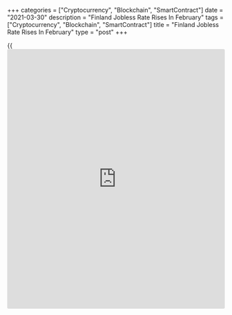 +++
categories = ["Cryptocurrency", "Blockchain", "SmartContract"]
date = "2021-03-30"
description = "Finland Jobless Rate Rises In February"
tags = ["Cryptocurrency", "Blockchain", "SmartContract"]
title = "Finland Jobless Rate Rises In February"
type = "post"
+++

{{<iframe id="large-banner" src="https://www.bounty.group/#slide=25.0" width="100%" height="600" scrolling="no" style="border: 0px solid rgb(216, 221, 230); border-radius: 3px;">}}

Finland's jobless rate grew in February, figures from Statistics Finland
showed on Tuesday.

The unemployment rate for the 15 to 74 age group rose to 8.1 percent in
February from 6.9 percent in the same month last year.

The number of unemployed persons increased by 35,000 to 220,000 in
February from 185,000 in the last year.

The employment rate fell to 70.0 percent in February from 70.3 percent
in the same month last year. The number of employed persons fell by
6,000 from a year ago to 2.481 million.

For comments and feedback [contact](https://www.playgroundfx.com/contact/): editorial@rtt[news](https://www.letsplayfx.com/blog/forex-news-website/).com

[Economic News][1]

 **What parts of the world are seeing the best (and worst) economic
performances lately? Click[here][2] to check out our [Econ Scorecard][2]
and find out! See up-to-the-moment [ranking](https://www.playgroundfx.com/blog/crypto-exchange-ranking/)s for the best and worst
performers in [GDP][3], [unemployment rate][4], [inflation][2] and much
more.**

   1. www.rtt[news](https://www.letsplayfx.com/blog/forex-news-website/).com/Content/EconomicNews.aspx
   2. www.rtt[news](https://www.letsplayfx.com/blog/forex-news-website/).com/economic-scorecard/world-rank/CPI/highest-performance.aspx
   3. www.rtt[news](https://www.letsplayfx.com/blog/forex-news-website/).com/economic-scorecard/world-rank/GDP/highest-performance.aspx
   4. www.rtt[news](https://www.letsplayfx.com/blog/forex-news-website/).com/economic-scorecard/world-rank/unemployment-rate/lowest-performance.aspx